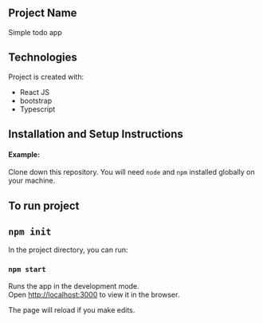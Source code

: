 ## Project Name
Simple todo app

## Technologies
Project is created with:
* React JS
* bootstrap
* Typescript


## Installation and Setup Instructions

#### Example:  

Clone down this repository. You will need `node` and `npm` installed globally on your machine.

## To run project

## `npm init`

In the project directory, you can run:

### `npm start`

Runs the app in the development mode.\
Open [http://localhost:3000](http://localhost:3000) to view it in the browser.

The page will reload if you make edits.

